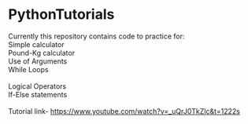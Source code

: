 # PythonTutorials

Currently this repository contains code to practice for: <br>
    Simple calculator<br>
    Pound-Kg calculator<br>
    Use of Arguments<br>
    While Loops<br><br>
    Logical Operators<br>
    If-Else statements<br><br>
Tutorial link- https://www.youtube.com/watch?v=_uQrJ0TkZlc&t=1222s
